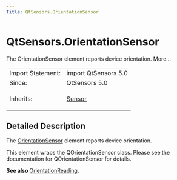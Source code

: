```yaml
---
Title: QtSensors.OrientationSensor
---
```


# QtSensors.OrientationSensor

<span class="subtitle"></span>
<!-- $$$OrientationSensor-brief -->
<p>The OrientationSensor element reports device orientation. More...</p>
<!-- @@@OrientationSensor -->
<table class="alignedsummary">
<tr><td class="memItemLeft rightAlign topAlign"> Import Statement:</td><td class="memItemRight bottomAlign"> import QtSensors 5.0</td></tr><tr><td class="memItemLeft rightAlign topAlign"> Since:</td><td class="memItemRight bottomAlign">  QtSensors 5.0</td></tr><tr><td class="memItemLeft rightAlign topAlign"> Inherits:</td><td class="memItemRight bottomAlign"> <p><a href="QtSensors.Sensor.md">Sensor</a></p>
</td></tr></table><ul>
</ul>
<!-- $$$OrientationSensor-description -->
<h2 id="details">Detailed Description</h2>
</p>
<p>The <a href="index.html">OrientationSensor</a> element reports device orientation.</p>
<p>This element wraps the QOrientationSensor class. Please see the documentation for QOrientationSensor for details.</p>
<p><b>See also </b><a href="QtSensors.OrientationReading.md">OrientationReading</a>.</p>
<!-- @@@OrientationSensor -->
